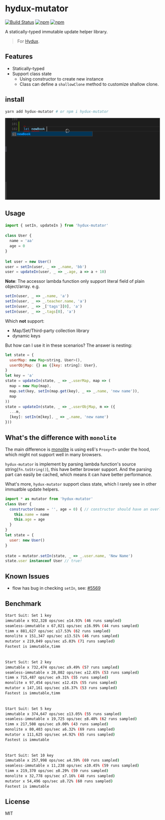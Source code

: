 # hydux-mutator

[![Build Status](https://travis-ci.org/hydux/hydux-mutator.svg?branch=master)](https://travis-ci.org/hydux/hydux-mutator) [![npm](https://img.shields.io/npm/v/hydux-mutator.svg)](https://www.npmjs.com/package/hydux-mutator) [![npm](https://img.shields.io/npm/dm/hydux-mutator.svg)](https://www.npmjs.com/package/hydux-mutator)

A statically-typed immutable update helper library.

> For [Hydux](https://github.com/hydux/hydux).

## Features

* Statically-typed
* Support class state
  * Using constructor to create new instance
  * Class can define a `shallowClone` method to customize shallow clone.

## install

```sh
yarn add hydux-mutator # or npm i hydux-mutator
```

![](https://github.com/hydux/hydux-mutator/raw/master/docs/media.gif)

## Usage

```js
import { setIn, updateIn } from 'hydux-mutator'

class User {
  name = 'aa'
  age = 0
}

let user = new User()
user = setIn(user, _ => _.name, 'bb')
user = updateIn(user, _ => _.age, a => a + 10)
```

**Note**: The accessor lambda function only support literal field of plain object/array. e.g.

```js
setIn(user, _ => _.name, 'a')
setIn(user, _ => _.teacher.name, 'a')
setIn(user, _ => _['tags'][0], 'a')
setIn(user, _ => _.tags[0], 'a')
```

Which **not** support:

* Map/Set/Third-party collection library
* dynamic keys

But how can I use it in these scenarios? The answer is nesting:

```js
let state = {
  userMap: new Map<string, User>(),
  userObjMap: {} as {[key: string]: User},
}
let key = 'a'
state = updateIn(state, _ => _.userMap, map => (
  map = new Map(map),
  map.set(key, setIn(map.get(key), _ => _.name, 'new name')),
  map
))
state = updateIn(state, _ => _.userObjMap, m => ({
  ...m,
  [key]: setIn(m[key], _ => _.name, 'new name')
}))
```

## What's the difference with `monolite`

The main difference is [monolite](https://github.com/kube/monolite) is using es6's `Proxy<T>` under the hood, which might not support well in many browsers.

`hydux-mutator` is implement by parsing lambda function's source string(`fn.toString()`), this have better browser support. And the parsing part can easily be cached, which means it can have better performance.

What's more, `hydux-mutator` support class state, which I rarely see in other immuatble update helpers.

```js
import * as mutator from 'hydux-mutator'
class User {
  constructor(name = '', age = 0) { // constructor should have an overload of zero parameters.
    this.name = name
    this.age = age
  }
}
let state = {
  user: new User()
}

state = mutator.setIn(state, _ => _.user.name, 'New Name')
state.user instanceof User // true!
```

## Known Issues

* flow has bug in checking `setIn`, see: [#5569](https://github.com/facebook/flow/issues/5569)

## Benchmark

```sh
Start Suit: Set 1 key
immutable x 932,328 ops/sec ±14.93% (46 runs sampled)
seamless-immutable x 67,021 ops/sec ±16.99% (44 runs sampled)
timm x 881,627 ops/sec ±17.53% (62 runs sampled)
monolite x 151,347 ops/sec ±13.51% (46 runs sampled)
mutator x 219,049 ops/sec ±5.03% (71 runs sampled)
Fastest is immutable,timm


Start Suit: Set 2 key
immutable x 732,474 ops/sec ±9.49% (57 runs sampled)
seamless-immutable x 28,802 ops/sec ±12.65% (53 runs sampled)
timm x 715,487 ops/sec ±9.31% (55 runs sampled)
monolite x 97,454 ops/sec ±12.41% (55 runs sampled)
mutator x 147,161 ops/sec ±16.37% (53 runs sampled)
Fastest is immutable,timm


Start Suit: Set 5 key
immutable x 374,647 ops/sec ±13.05% (55 runs sampled)
seamless-immutable x 19,725 ops/sec ±8.40% (62 runs sampled)
timm x 217,508 ops/sec ±9.00% (43 runs sampled)
monolite x 80,403 ops/sec ±6.32% (69 runs sampled)
mutator x 111,625 ops/sec ±4.92% (65 runs sampled)
Fastest is immutable


Start Suit: Set 10 key
immutable x 257,998 ops/sec ±4.59% (69 runs sampled)
seamless-immutable x 11,238 ops/sec ±10.45% (59 runs sampled)
timm x 219,370 ops/sec ±8.29% (59 runs sampled)
monolite x 32,778 ops/sec ±7.16% (48 runs sampled)
mutator x 54,496 ops/sec ±8.72% (60 runs sampled)
Fastest is immutable
```

## License

MIT
